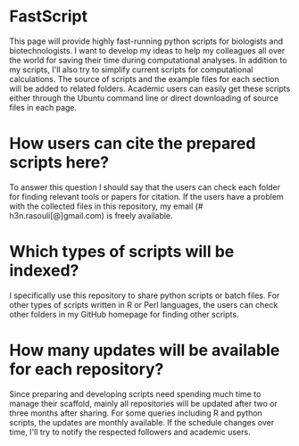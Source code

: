 # FastScript
This page will provide highly fast-running python scripts for biologists and biotechnologists. I want to develop my ideas to help my colleagues all over the world for saving their time during computational analyses. In addition to my scripts, I'll also try to simplify current scripts for computational calculations. The source of scripts and the example files for each section will be added to related folders. Academic users can easily get these scripts either through the Ubuntu command line or direct downloading of source files in each page. 

# How users can cite the prepared scripts here?
To answer this question I should say that the users can check each folder for finding relevant tools or papers for citation. If the users have a problem with the collected files in this repository, my email (# h3n.rasouli[@]gmail.com) is freely available. 


# Which types of scripts will be indexed?
I specifically use this repository to share python scripts or batch files. For other types of scripts written in R or Perl languages, the users can check other folders in my GitHub homepage for finding other scripts. 

# How many updates will be available for each repository?
Since preparing and developing scripts need spending much time to manage their scaffold, mainly all repositories will be updated after two or three months after sharing. For some queries including R and python scripts, the updates are monthly available. If the schedule changes over time, I'll try to notify the respected followers and academic users.


